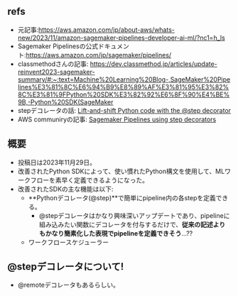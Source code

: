 ## refs

- 元記事:https://aws.amazon.com/jp/about-aws/whats-new/2023/11/amazon-sagemaker-pipelines-developer-ai-ml/?nc1=h_ls
- Sagemaker Pipelinesの公式ドキュメント:https://aws.amazon.com/jp/sagemaker/pipelines/
- classmethodさんの記事: https://dev.classmethod.jp/articles/update-reinvent2023-sagemaker-summary/#:~:text=Machine%20Learning%20Blog-,SageMaker%20Pipelines%E3%81%8C%E6%94%B9%E8%89%AF%E3%81%95%E3%82%8C%E3%81%9FPython%20SDK%E3%82%92%E6%8F%90%E4%BE%9B,-Python%20SDK(SageMaker
- stepデコレータの話: [Lift-and-shift Python code with the @step decorator](https://docs.aws.amazon.com/sagemaker/latest/dg/pipelines-step-decorator.html)
- AWS communiryの記事: [Sagemaker Pipelines using step decorators](https://community.aws/content/2bFfwOMvMaWfOuwUy30HMF1qgGb/sagemaker)

## 概要

- 投稿日は2023年11月29日。
- 改善されたPython SDKによって、使い慣れたPython構文を使用して、MLワークフローを素早く定義できるようになった。
- 改善されたSDKの主な機能は以下:
  - **Pythonデコレータ(@step)**で簡単にpipeline内の各stepを定義できる。
    - @stepデコレータはかなり興味深いアップデートであり、pipelineに組み込みたい関数にデコレータを付与するだけで、**従来の記述よりもかなり簡素化した表現でpipelineを定義できそう**...??
  - ワークフロースケジューラー

## @stepデコレータについて!

- @remoteデコレータもあるらしい。
